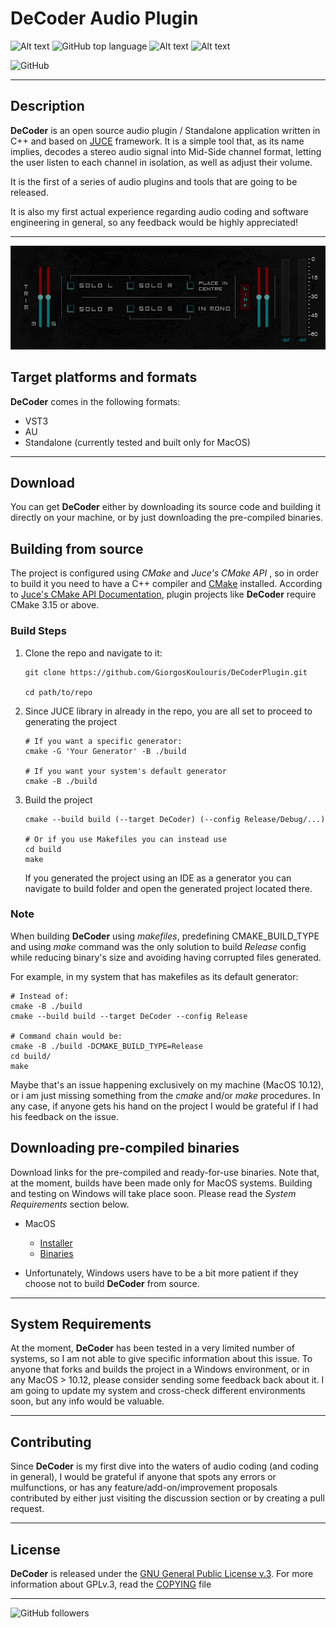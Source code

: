 # **DeCoder Audio Plugin**

![Alt text](https://img.shields.io/badge/categories-audio%2C%20VST-blue)
![GitHub top language](https://img.shields.io/github/languages/top/GiorgosKoulouris/DeCoderPlugin)
![Alt text](https://img.shields.io/badge/version-1.0.0-blueviolet)
![Alt text](https://img.shields.io/badge/status-idle-inactive)

![GitHub](https://img.shields.io/github/license/GiorgosKoulouris/DeCoderPlugin)


***

## **Description**

**DeCoder** is an open source audio plugin / Standalone application written in C++ and based on [JUCE](https://juce.com) 
framework. It is a simple tool that, as its name implies, decodes a stereo audio signal into Mid-Side channel format, 
letting the user listen to each channel in isolation, as well as adjust their volume.

It is the first of a series of audio plugins and tools that are going to be released.

It is also my first actual experience regarding audio coding and software engineering in general, so any feedback would be highly appreciated!

***


![Alt text](assets/DeCoder_Screenshot.png "DeCoder Plugin")

## **Target platforms and formats**

**DeCoder** comes in the following formats:

* VST3
* AU
* Standalone (currently tested and built only for MacOS)


---

## **Download**

You can get **DeCoder** either by downloading its source code and building it directly on your machine, or by just downloading the pre-compiled binaries.


## Building from source

The project is configured using _CMake_ and _Juce's CMake API_ , so in order to build it you need to have a C++ compiler 
and [CMake](https://cmake.org/install/) installed. According to [Juce's CMake API Documentation](https://github.com/juce-framework/JUCE/blob/master/docs/CMake%20API.md), 
plugin projects like **DeCoder** require CMake 3.15 or above.

### Build Steps

1. Clone the repo and navigate to it:

    ```
    git clone https://github.com/GiorgosKoulouris/DeCoderPlugin.git

    cd path/to/repo
    ```

2. Since JUCE library in already in the repo, you are all set to proceed to generating the project

    ```
    # If you want a specific generator:
    cmake -G 'Your Generator' -B ./build

    # If you want your system's default generator
    cmake -B ./build
   ```

3. Build the project
   
   ```
   cmake --build build (--target DeCoder) (--config Release/Debug/...)
   
   # Or if you use Makefiles you can instead use
   cd build
   make
   ```
   
   If you generated the project using an IDE as a generator you can navigate to build folder and open the generated project
   located there.
   
### Note
   
   When building **DeCoder** using *makefiles*, predefining CMAKE_BUILD_TYPE and using *make* command was the only solution to build *Release* config while reducing binary's size and avoiding having corrupted files generated.
   
   For example, in my system that has makefiles as its default generator:
   
   ```
   # Instead of:
   cmake -B ./build
   cmake --build build --target DeCoder --config Release

   # Command chain would be:
   cmake -B ./build -DCMAKE_BUILD_TYPE=Release
   cd build/
   make
   ```

   Maybe that's an issue happening exclusively on my machine (MacOS 10.12), or i am just missing something from the *cmake* and/or *make* procedures. In any case, if anyone gets his hand on the project I would be grateful if I had his feedback on the issue.
   
## Downloading pre-compiled binaries

Download links for the pre-compiled and ready-for-use binaries. Note that, at the moment, builds have been made only for MacOS systems. Building and testing on Windows will take place soon. Please read the *System Requirements* section below.

* MacOS
   
   * [Installer](https://drive.google.com/file/d/1GwGzY9Up-s0Cn8pq4U_FOoBZ5vL2EMYe/view?usp=sharing)
   * [Binaries](https://drive.google.com/file/d/1tGJkPGgIMmLBxfxxehVlwkyPLyQ3TUPI/view?usp=sharing)
* Unfortunately, Windows users have to be a bit more patient if they choose not to build **DeCoder** from source.

***

## **System Requirements**

At the moment, **DeCoder** has been tested in a very limited number of systems, so I am not able to give specific information about this issue. To anyone that forks and builds the project in a Windows environment, or in any MacOS > 10.12, please consider sending some feedback back about it. I am going to update my system and cross-check different environments soon, but any info would be valuable.

***

## **Contributing**

Since **DeCoder** is my first dive into the waters of audio coding (and coding in general), I would be grateful if anyone that spots any errors or mulfunctions, or has any feature/add-on/improvement proposals contributed by either just visiting the discussion section or by creating a pull request.

***

## **License**

**DeCoder** is released under the [GNU General Public License v.3](https://www.gnu.org/licenses/gpl-3.0.en.html). For more information about GPLv.3, read the [COPYING](COPYING) file

                       
***

![GitHub followers](https://img.shields.io/github/followers/GiorgosKoulouris?style=social)